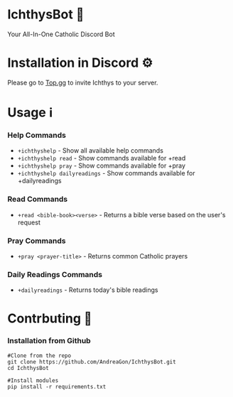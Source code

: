 # IchthysBot 🤖
Your All-In-One Catholic Discord Bot

# Installation in Discord ⚙️
Please go to [Top.gg](https://top.gg/bot/874478554505687100?s=0d2659a00a19a) to invite Ichthys to your server.

# Usage ℹ️
### Help Commands
- `+ichthyshelp` - Show all available help commands
- `+ichthyshelp read` - Show commands available for +read
- `+ichthyshelp pray` - Show commands available for +pray
- `+ichthyshelp dailyreadings` - Show commands available for +dailyreadings

### Read Commands
- `+read <bible-book><verse>` - Returns a bible verse based on the user's request

### Pray Commands
- `+pray <prayer-title>` - Returns common Catholic prayers

### Daily Readings Commands
- `+dailyreadings` - Returns today's bible readings

# Contrbuting 🔧
### Installation from Github
```
#Clone from the repo
git clone https://github.com/AndreaGon/IchthysBot.git
cd IchthysBot

#Install modules
pip install -r requirements.txt
```

